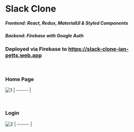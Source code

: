 # Slack Clone

 
##### Frontend: React, Redux, MaterialUI & Styled Components
##### Backend: Firebase with Google Auth

### Deployed via Firebase to https://slack-clone-ian-petts.web.app

<br />

### Home Page
![1](https://user-images.githubusercontent.com/66824231/151675022-8c0fdde1-3d63-4677-ab85-9058f81a796f.jpg)
| ------ |

<br />

### Login 
![2](https://user-images.githubusercontent.com/66824231/151675026-ec229a8f-7518-49a4-8532-f4083046f9ec.jpg)
| ------ |

<br />



